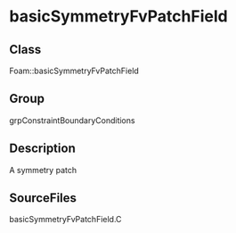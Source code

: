 # basicSymmetryFvPatchField 
## Class
Foam::basicSymmetryFvPatchField

## Group
grpConstraintBoundaryConditions

## Description
A symmetry patch

## SourceFiles
basicSymmetryFvPatchField.C

